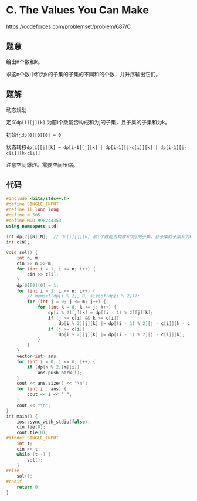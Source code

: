 # C. The Values You Can Make

https://codeforces.com/problemset/problem/687/C

## 题意

给出n个数和k。

求这n个数中和为k的子集的子集的不同和的个数，并升序输出它们。

## 题解

动态规划

定义`dp[i][j][k]` 为前i个数能否构成和为j的子集，且子集的子集和为k。

初始化`dp[0][0][0] = 0`

状态转移`dp[i][j][k] = dp[i-1][j][k] | dp[i-1][j-c[i]][k] | dp[i-1][j-c[i]][k-c[i]]`

注意空间爆炸。需要空间压缩。


## 代码

``` cpp
#include <bits/stdc++.h>
#define SINGLE_INPUT
#define ll long long
#define N 505
#define MOD 998244353
using namespace std;

int dp[2][N][N];  // dp[i][j][k] 前i个数能否构成和为j的子集，且子集的子集和为k。
int c[N];

void sol() {
    int n, m;
    cin >> n >> m;
    for (int i = 1; i <= n; i++) {
        cin >> c[i];
    }
    dp[0][0][0] = 1;
    for (int i = 1; i <= n; i++) {
        // memset(dp[i % 2], 0, sizeof(dp[i % 2]));
        for (int j = 0; j <= m; j++) {
            for (int k = 0; k <= j; k++) {
                dp[i % 2][j][k] = dp[(i - 1) % 2][j][k];
                if (j >= c[i] && k >= c[i])
                    dp[i % 2][j][k] |= dp[(i - 1) % 2][j - c[i]][k - c[i]];
                if (j >= c[i])
                    dp[i % 2][j][k] |= dp[(i - 1) % 2][j - c[i]][k];
            }
        }
    }
    vector<int> ans;
    for (int i = 0; i <= m; i++) {
        if (dp[n % 2][m][i])
            ans.push_back(i);
    }
    cout << ans.size() << "\n";
    for (int i : ans) {
        cout << i << " ";
    }
    cout << "\n";
}
int main() {
    ios::sync_with_stdio(false);
    cin.tie(0);
    cout.tie(0);
#ifndef SINGLE_INPUT
    int t;
    cin >> t;
    while (t--) {
        sol();
    }
#else
    sol();
#endif
    return 0;
}
```